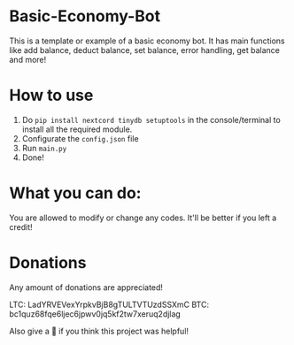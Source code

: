 # Basic-Economy-Bot
This is a template or example of a basic economy bot. It has main functions like add balance, deduct balance, set balance, error handling, get balance and more!

# How to use
1. Do ```pip install nextcord tinydb setuptools``` in the console/terminal to install all the required module.
2. Configurate the ```config.json``` file
3. Run ```main.py```
4. Done!

# What you can do:
You are allowed to modify or change any codes. It'll be better if you left a credit!

# Donations
Any amount of donations are appreciated!

LTC: LadYRVEVexYrpkvBjB8gTULTVTUzdSSXmC
BTC: bc1quz68fqe6ljec6jpwv0jq5kf2tw7xeruq2djlag

Also give a 🌟 if you think this project was helpful!
